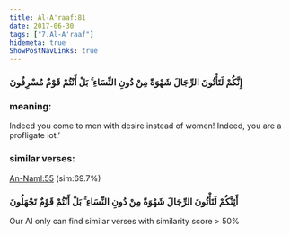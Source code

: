 ```yaml
---
title: Al-A'raaf:81
date: 2017-06-30
tags: ["7.Al-A'raaf"]
hidemeta: true 
ShowPostNavLinks: true 
---
```

### إِنَّكُمْ لَتَأْتُونَ الرِّجَالَ شَهْوَةً مِنْ دُونِ النِّسَاءِ ۚ بَلْ أَنْتُمْ قَوْمٌ مُسْرِفُونَ
### meaning: 
Indeed you come to men with desire instead of women! Indeed, you are a profligate lot.’
### similar verses: 

[An-Naml:55](/27/55) (sim:69.7%)

### أَئِنَّكُمْ لَتَأْتُونَ الرِّجَالَ شَهْوَةً مِنْ دُونِ النِّسَاءِ ۚ بَلْ أَنْتُمْ قَوْمٌ تَجْهَلُونَ

Our AI only can find similar verses with similarity score > 50% 



